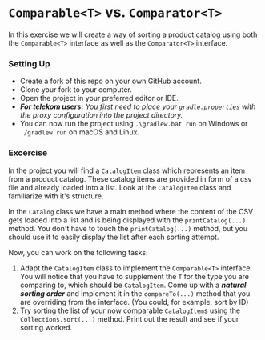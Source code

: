 # `Comparable<T>` vs. `Comparator<T>`
In this exercise we will create a way of sorting a product catalog using both the `Comparable<T>` interface as well as the `Comparator<T>` interface.

### Setting Up
- Create a fork of this repo on your own GitHub account.
- Clone your fork to your computer.
- Open the project in your preferred editor or IDE.
- ***For telekom users:** You first need to place your `gradle.properties` with the proxy configuration into the project directory.*
- You can now run the project using `.\gradlew.bat run` on Windows or `./gradlew run` on macOS and Linux.

### Excercise
In the project you will find a `CatalogItem` class which represents an item from a product catalog. These catalog items are provided in form of a csv file and already loaded into a list. Look at the `CatalogItem` class and familiarize with it's structure.

In the `Catalog` class we have a main method where the content of the CSV gets loaded into a list and is being displayed with the `printCatalog(...)` method. You don't have to touch the `printCatalog(...)` method, but you should use it to easily display the list after each sorting attempt.

Now, you can work on the following tasks:
1. Adapt the `CatalogItem` class to implement the `Comparable<T>` interface. You will notice that you have to supplement the `T` for the type you are comparing to, which should be `CatalogItem`. Come up with a ***natural sorting order*** and implement it in the `compareTo(...)` method that you are overriding from the interface. (You could, for example, sort by ID)
2. Try sorting the list of your now comparable `CatalogItem`s using the `Collections.sort(...)` method. Print out the result and see if your sorting worked.